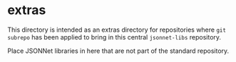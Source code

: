 extras
======

This directory is intended as an extras directory for repositories where `git subrepo` has been applied to bring in this central `jsonnet-libs` repository.

Place JSONNet libraries in here that are not part of the standard repository.
